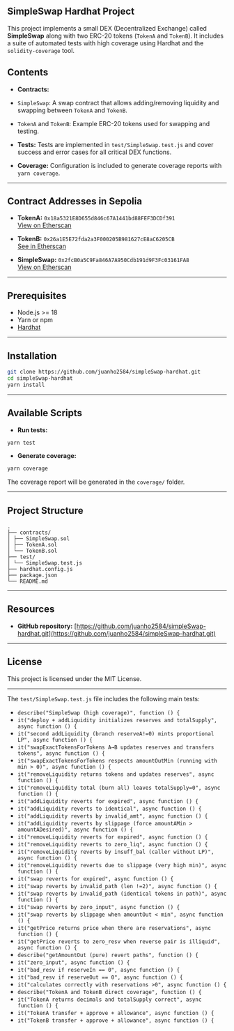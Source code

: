## SimpleSwap Hardhat Project

This project implements a small DEX (Decentralized Exchange) called **SimpleSwap** along with two ERC-20 tokens (`TokenA` and `TokenB`).
It includes a suite of automated tests with high coverage using Hardhat and the `solidity-coverage` tool.

## Contents

- **Contracts:**
- `SimpleSwap`: A swap contract that allows adding/removing liquidity and swapping between `TokenA` and `TokenB`.
- `TokenA` and `TokenB`: Example ERC-20 tokens used for swapping and testing.

- **Tests:**
Tests are implemented in `test/SimpleSwap.test.js` and cover success and error cases for all critical DEX functions.

- **Coverage:**
Configuration is included to generate coverage reports with `yarn coverage`.

---

## Contract Addresses in Sepolia

- **TokenA:** `0x18a5321E8D655d846c67A1441bd88FEF3DCDf391`  
  [View on Etherscan](https://sepolia.etherscan.io/address/0x18a5321E8D655d846c67A1441bd88FEF3DCDf391#code)

- **TokenB:** `0x26a1E5E72fda2a3F000205B981627cE8aC6205CB`  
  [See in Etherscan](https://sepolia.etherscan.io/address/0x26a1E5E72fda2a3F000205B981627cE8aC6205CB#code)

- **SimpleSwap:** `0x2fcB0a5C9Fa846A7A950Cdb191d9F3Fc03161FA8`  
  [View on Etherscan](https://sepolia.etherscan.io/address/0x2fcB0a5C9Fa846A7A950Cdb191d9F3Fc03161FA8#code)

---

## Prerequisites

- Node.js >= 18
- Yarn or npm
- [Hardhat](https://hardhat.org/)

---

## Installation

```bash
git clone https://github.com/juanho2584/simpleSwap-hardhat.git
cd simpleSwap-hardhat
yarn install
```

---

## Available Scripts

- **Run tests:**
```bash
yarn test
```

- **Generate coverage:**
```bash
yarn coverage
```

The coverage report will be generated in the `coverage/` folder.

---

## Project Structure

```
.
├── contracts/
│ ├── SimpleSwap.sol
│ ├── TokenA.sol
│ └── TokenB.sol
├── test/
│ └── SimpleSwap.test.js
├── hardhat.config.js
├── package.json
└── README.md
```

---

## Resources

- **GitHub repository:**
[https://github.com/juanho2584/simpleSwap-hardhat.git](https://github.com/juanho2584/simpleSwap-hardhat.git)

---

## License

This project is licensed under the MIT License.

---

The `test/SimpleSwap.test.js` file includes the following main tests:

- `describe("SimpleSwap (high coverage)", function () {`
- `it("deploy + addLiquidity initializes reserves and totalSupply", async function () {`
- `it("second addLiquidity (branch reserveA!=0) mints proportional LP", async function () {`
- `it("swapExactTokensForTokens A→B updates reserves and transfers tokens", async function () {`
- `it("swapExactTokensForTokens respects amountOutMin (running with min > 0)", async function () {`
- `it("removeLiquidity returns tokens and updates reserves", async function () {`
- `it("removeLiquidity total (burn all) leaves totalSupply=0", async function () {`
- `it("addLiquidity reverts for expired", async function () {`
- `it("addLiquidity reverts to identical", async function () {`
- `it("addLiquidity reverts by invalid_amt", async function () {`
- `it("addLiquidity reverts by slippage (force amountAMin > amountADesired)", async function () {`
- `it("removeLiquidity reverts for expired", async function () {`
- `it("removeLiquidity reverts to zero_liq", async function () {`
- `it("removeLiquidity reverts by insuff_bal (caller without LP)", async function () {`
- `it("removeLiquidity reverts due to slippage (very high min)", async function () {`
- `it("swap reverts for expired", async function () {`
- `it("swap reverts by invalid_path (len !=2)", async function () {`
- `it("swap reverts by invalid_path (identical tokens in path)", async function () {`
- `it("swap reverts by zero_input", async function () {`
- `it("swap reverts by slippage when amountOut < min", async function () {`
- `it("getPrice returns price when there are reservations", async function () {`
- `it("getPrice reverts to zero_resv when reverse pair is illiquid", async function () {`
- `describe("getAmountOut (pure) revert paths", function () {`
- `it("zero_input", async function () {`
- `it("bad_resv if reserveIn == 0", async function () {`
- `it("bad_resv if reserveOut == 0", async function () {`
- `it("calculates correctly with reservations >0", async function () {`
- `describe("TokenA and TokenB direct coverage", function () {`
- `it("TokenA returns decimals and totalSupply correct", async function () {`
- `it("TokenA transfer + approve + allowance", async function () {`
- `it("TokenB transfer + approve + allowance", async function () {`
